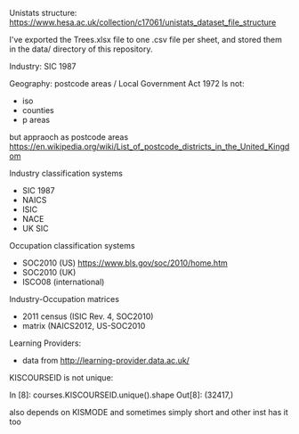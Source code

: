 Unistats structure: https://www.hesa.ac.uk/collection/c17061/unistats_dataset_file_structure


I've exported the Trees.xlsx file to one .csv file per sheet, 
and stored them in the data/ directory of this repository.

Industry: SIC 1987

Geography: postcode areas / Local Government Act 1972
Is not:
- iso
- counties
- p areas

but appraoch as postcode areas
https://en.wikipedia.org/wiki/List_of_postcode_districts_in_the_United_Kingdom


Industry classification systems

- SIC 1987
- NAICS
- ISIC
- NACE
- UK SIC


Occupation classification systems

- SOC2010 (US) https://www.bls.gov/soc/2010/home.htm
- SOC2010 (UK)
- ISCO08 (international)

Industry-Occupation matrices

- 2011 census (ISIC Rev. 4, SOC2010)
- matrix (NAICS2012, US-SOC2010

Learning Providers:
- data from  http://learning-provider.data.ac.uk/


KISCOURSEID is not unique:

In [8]: courses.KISCOURSEID.unique().shape
Out[8]: (32417,)

also depends on KISMODE and sometimes simply short and other inst has it too
